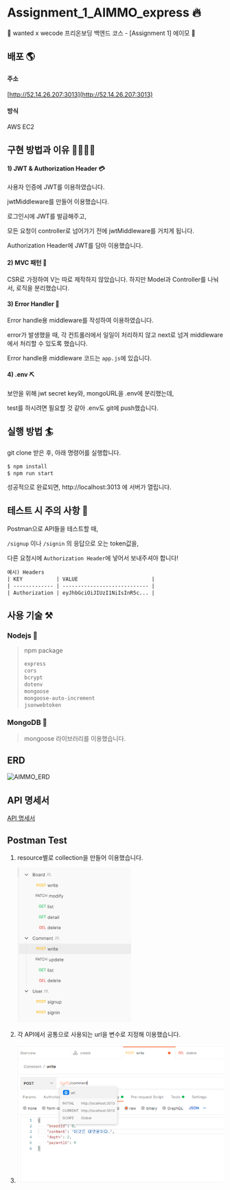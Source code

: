 # Assignment_1_AIMMO_express 🔥

🧩 wanted x wecode 프리온보딩 백엔드 코스 - [Assignment 1] 에이모 🧩



## 배포 🌎

#### 주소

[http://52.14.26.207:3013](http://52.14.26.207:3013)

#### 방식

AWS EC2 



## 구현 방법과 이유 👷‍♂️👷‍♀️

#### 1) JWT & Authorization Header 💳

사용자 인증에 JWT를 이용하였습니다.

jwtMiddleware를 만들어 이용했습니다.

로그인시에 JWT를 발급해주고,

모든 요청이 controller로 넘어가기 전에 jwtMiddleware를 거치게 됩니다.

Authorization Header에 JWT를 담아 이용했습니다.

#### 2) MVC 패턴 🎨

CSR로 가정하여 V는 따로 제작하지 않았습니다. 하지만 Model과 Controller를 나눠서, 로직을 분리했습니다.

#### 3) Error Handler 🚫

Error handle용 middleware를 작성하여 이용하였습니다.

error가 발생했을 때, 각 컨트롤러에서 일일이 처리하지 않고 next로 넘겨 middleware에서 처리할 수 있도록 했습니다.

Error handle용 middleware 코드는 `app.js`에 있습니다.

#### 4) .env ⛏

보안을 위해 jwt secret key와, mongoURL을 .env에 분리했는데,

test를 하시려면 필요할 것 같아 .env도 git에 push했습니다.



## 실행 방법 🏄

git clone 받은 후, 아래 명령어를 실행합니다.

```
$ npm install
$ npm run start
```

성공적으로 완료되면, http://localhost:3013 에 서버가 열립니다.



## 테스트 시 주의 사항 🌠

Postman으로 API들을 테스트할 때,

`/signup` 이나 `/signin` 의 응답으로 오는 token값을, 

다른 요청시에 `Authorization Header`에 넣어서 보내주셔야 합니다!

```
예시) Headers
| KEY           | VALUE                        |
| ------------- | ---------------------------- |
| Authorization | eyJhbGciOiJIUzI1NiIsInR5c... |
```

## 사용 기술 ⚒

### Nodejs 📗

> npm package
>
> ```
> express
> cors
> bcrypt
> dotenv
> mongoose
> mongoose-auto-increment
> jsonwebtoken
> ```

### MongoDB 📘

> mongoose 라이브러리를 이용했습니다.


## ERD
![AIMMO_ERD](https://user-images.githubusercontent.com/60311404/139860476-64427ebb-78b2-4555-9fec-021807509aea.png)


## API 명세서

[API 명세서](https://github.com/preOnboarding-Team13/Assignment_1_AIMMO_express/blob/main/API%20%EB%AA%85%EC%84%B8%EC%84%9C.md#%EC%82%AC%EC%9A%A9%EC%9E%90-api)



## Postman Test

1. resource별로 collection을 만들어 이용했습니다.

   <img src=".\images\postman_1.png" alt="postman_1" style="zoom:80%;" />

2. 각 API에서 공통으로 사용되는 url을 변수로 지정해 이용했습니다.

3. <img src=".\images\postman_2.png" alt="postman_2" style="zoom:80%;" />

